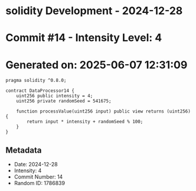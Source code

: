 ﻿# solidity Development - 2024-12-28
# Commit #14 - Intensity Level: 4
# Generated on: 2025-06-07 12:31:09
```solidity
pragma solidity ^0.8.0;

contract DataProcessor14 {
    uint256 public intensity = 4;
    uint256 private randomSeed = 541675;

    function processValue(uint256 input) public view returns (uint256) {
        return input * intensity + randomSeed % 100;
    }
}
```
## Metadata
- Date: 2024-12-28
- Intensity: 4
- Commit Number: 14
- Random ID: 1786839
